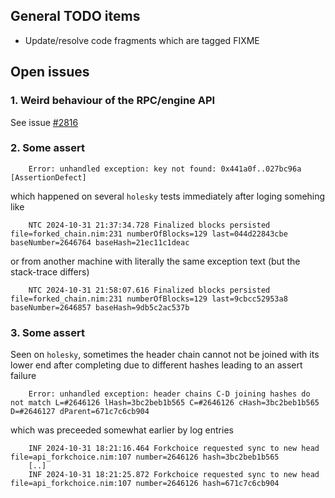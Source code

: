 ## General TODO items

* Update/resolve code fragments which are tagged FIXME

## Open issues

### 1. Weird behaviour of the RPC/engine API

See issue [#2816](https://github.com/status-im/nimbus-eth1/issues/2816)

### 2. Some assert

        Error: unhandled exception: key not found: 0x441a0f..027bc96a [AssertionDefect]

which happened on several `holesky` tests immediately after loging somehing like

        NTC 2024-10-31 21:37:34.728 Finalized blocks persisted   file=forked_chain.nim:231 numberOfBlocks=129 last=044d22843cbe baseNumber=2646764 baseHash=21ec11c1deac

or from another machine with literally the same exception text (but the stack-trace differs)

        NTC 2024-10-31 21:58:07.616 Finalized blocks persisted   file=forked_chain.nim:231 numberOfBlocks=129 last=9cbcc52953a8 baseNumber=2646857 baseHash=9db5c2ac537b


### 3. Some assert

Seen on `holesky`, sometimes the header chain cannot not be joined with its
lower end after completing due to different hashes leading to an assert failure

	    Error: unhandled exception: header chains C-D joining hashes do not match L=#2646126 lHash=3bc2beb1b565 C=#2646126 cHash=3bc2beb1b565 D=#2646127 dParent=671c7c6cb904

which was preceeded somewhat earlier by log entries

	    INF 2024-10-31 18:21:16.464 Forkchoice requested sync to new head   file=api_forkchoice.nim:107 number=2646126 hash=3bc2beb1b565
	    [..]
	    INF 2024-10-31 18:21:25.872 Forkchoice requested sync to new head   file=api_forkchoice.nim:107 number=2646126 hash=671c7c6cb904

